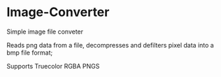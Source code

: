 # Image-Converter

Simple image file conveter  
  
Reads png data from a file, decompresses and defilters pixel data into a bmp file format;  
  
Supports Truecolor RGBA PNGS  
